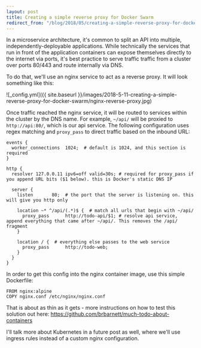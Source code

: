 ```yaml
---
layout: post
title: Creating a simple reverse proxy for Docker Swarm
redirect_from: "/blog/2018/05/creating-a-simple-reverse-proxy-for-docker-swarm/"
---
```


In a microservice architecture, it's common to split an API into multiple, independently-deployable applications. While technically the services that run in front of the application containers can expose themselves directly to the internet via ports, it's best practice to serve traffic traffic from a cluster over ports 80/443 and route internally via DNS. 

To do that, we'll use an nginx service to act as a reverse proxy. It will look something like this:

![_config.yml]({{ site.baseurl }}/images/2018-5-11-creating-a-simple-reverse-proxy-for-docker-swarm/nginx-reverse-proxy.jpg)

Once traffic reached the nginx service, it will be routed to services within the cluster by the DNS name. For example, `~/api/` will be proxied to `http://api:80/`, which is our api service. The following configuration uses regex matching and `proxy_pass` to direct traffic based on the inbound URL:

```
events {
  worker_connections  1024;  # default is 1024, and this section is required
}

http {
  resolver 127.0.0.11 ipv6=off valid=30s; # required for proxy_pass if you append URL bits ($1 below). this is Docker's static DNS IP

  server {
    listen       80;  # the port that the server is listening on. this will give you http only

    location ~* ^/api/(.*)$ {  # match all urls that begin with ~/api/
      proxy_pass      http://todo-api/$1; # resolve api service, append everything that came after ~/api/. This removes the /api/ fragment
    }

    location / {  # everything else passes to the web service
      proxy_pass      http://todo-web;
    }
  }
}
```

In order to get this config into the nginx container image, use this simple Dockerfile:

```
FROM nginx:alpine
COPY nginx.conf /etc/nginx/nginx.conf
```

That is about as thin as it gets - more instructions on how to test this solution out here: https://github.com/brbarnett/much-todo-about-containers

I'll talk more about Kubernetes in a future post as well, where we'll use ingress rules instead of a custom nginx configuration.